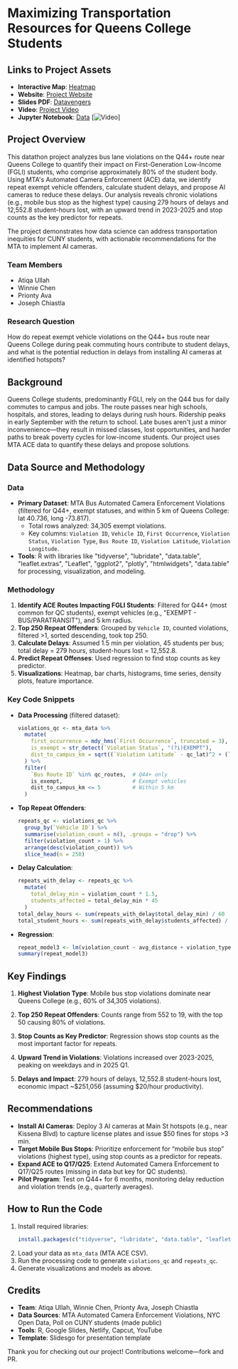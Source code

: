 # Maximizing Transportation Resources for Queens College Students

## Links to Project Assets
- **Interactive Map**: [Heatmap](https://mellifluous-bublanina-686c73.netlify.app/) 
- **Website**: [Project Website](https://68d47e1185a19a2c76a47695--warm-pithivier-d62983.netlify.app/)
- **Slides PDF**: [Datavengers](https://github.com/Datathlon-Datavengers/CUNY_Bus_Delay_Analysis/blob/main/Datavengers-1%20Slides.pdf)
- **Video**: [Project Video](https://www.youtube.com/watch?v=gjbFQrkwwvY)
- **Jupyter Notebook**: [Data](https://euphonious-sable-d2b0c1.netlify.app/)
  [![Video]("https://www.youtube.com/watch?v=gjbFQrkwwvY")]
## Project Overview

This datathon project analyzes bus lane violations on the Q44+ route near Queens College to quantify their impact on First-Generation Low-Income (FGLI) students, who comprise approximately 80% of the student body. Using MTA's Automated Camera Enforcement (ACE) data, we identify repeat exempt vehicle offenders, calculate student delays, and propose AI cameras to reduce these delays. Our analysis reveals chronic violations (e.g., mobile bus stop as the highest type) causing 279 hours of delays and 12,552.8 student-hours lost, with an upward trend in 2023-2025 and stop counts as the key predictor for repeats.

The project demonstrates how data science can address transportation inequities for CUNY students, with actionable recommendations for the MTA to implement AI cameras.

### Team Members
- Atiqa Ullah
- Winnie Chen
- Prionty Ava
- Joseph Chiastla

### Research Question
How do repeat exempt vehicle violations on the Q44+ bus route near Queens College during peak commuting hours contribute to student delays, and what is the potential reduction in delays from installing AI cameras at identified hotspots?

## Background
Queens College students, predominantly FGLI, rely on the Q44 bus for daily commutes to campus and jobs. The route passes near high schools, hospitals, and stores, leading to delays during rush hours. Ridership peaks in early September with the return to school. Late buses aren't just a minor inconvenience—they result in missed classes, lost opportunities, and harder paths to break poverty cycles for low-income students. Our project uses MTA ACE data to quantify these delays and propose solutions.

## Data Source and Methodology
### Data
- **Primary Dataset**: MTA Bus Automated Camera Enforcement Violations (filtered for Q44+, exempt statuses, and within 5 km of Queens College: lat 40.736, long -73.817).
  - Total rows analyzed: 34,305 exempt violations.
  - Key columns: `Violation ID`, `Vehicle ID`, `First Occurrence`, `Violation Status`, `Violation Type`, `Bus Route ID`, `Violation Latitude`, `Violation Longitude`.
- **Tools**: R with libraries like "tidyverse", "lubridate", "data.table", "leaflet.extras", "Leaflet", "ggplot2", "plotly", "htmlwidgets", "data.table" for processing, visualization, and modeling.

### Methodology
1. **Identify ACE Routes Impacting FGLI Students**: Filtered for Q44+ (most common for QC students), exempt vehicles (e.g., "EXEMPT - BUS/PARATRANSIT"), and 5 km radius.
2. **Top 250 Repeat Offenders**: Grouped by `Vehicle ID`, counted violations, filtered >1, sorted descending, took top 250.
3. **Calculate Delays**: Assumed 1.5 min per violation, 45 students per bus; total delay = 279 hours, student-hours lost = 12,552.8.
4. **Predict Repeat Offenses**: Used regression to find stop counts as key predictor.
5. **Visualizations**: Heatmap, bar charts, histograms, time series, density plots, feature importance.

### Key Code Snippets
- **Data Processing** (filtered dataset):
  ```r
  violations_qc <- mta_data %>%
    mutate(
      first_occurrence = mdy_hms(`First Occurrence`, truncated = 3),
      is_exempt = str_detect(`Violation Status`, "(?i)EXEMPT"),
      dist_to_campus_km = sqrt((`Violation Latitude` - qc_lat)^2 + (`Violation Longitude` - qc_long)^2) * 111
    ) %>%
    filter(
      `Bus Route ID` %in% qc_routes,  # Q44+ only
      is_exempt,                      # Exempt vehicles
      dist_to_campus_km <= 5          # Within 5 km
    )
  ```

- **Top Repeat Offenders**:
  ```r
  repeats_qc <- violations_qc %>%
    group_by(`Vehicle ID`) %>%
    summarise(violation_count = n(), .groups = "drop") %>%
    filter(violation_count > 1) %>%
    arrange(desc(violation_count)) %>%
    slice_head(n = 250)
  ```

- **Delay Calculation**:
  ```r
  repeats_with_delay <- repeats_qc %>%
    mutate(
      total_delay_min = violation_count * 1.5,
      students_affected = total_delay_min * 45
    )
  total_delay_hours <- sum(repeats_with_delay$total_delay_min) / 60
  total_student_hours <- sum(repeats_with_delay$students_affected) / 60
  ```

- **Regression**:
  ```r
  repeat_model3 <- lm(violation_count ~ avg_distance + violation_types + activity_duration + stop_count, data = train)
  summary(repeat_model3)
  ```

## Key Findings
1. **Highest Violation Type**: Mobile bus stop violations dominate near Queens College (e.g., 60% of 34,305 violations).


2. **Top 250 Repeat Offenders**: Counts range from 552 to 19, with the top 50 causing 80% of violations.


3. **Stop Counts as Key Predictor**: Regression shows stop counts as the most important factor for repeats.


4. **Upward Trend in Violations**: Violations increased over 2023-2025, peaking on weekdays and in 2025 Q1.

5. **Delays and Impact**: 279 hours of delays, 12,552.8 student-hours lost, economic impact ~$251,056 (assuming $20/hour productivity).

## Recommendations
- **Install AI Cameras**: Deploy 3 AI cameras at Main St hotspots (e.g., near Kissena Blvd) to capture license plates and issue $50 fines for stops >3 min. 
- **Target Mobile Bus Stops**: Prioritize enforcement for “mobile bus stop” violations (highest type), using stop counts as a predictor for repeats.
- **Expand ACE to Q17/Q25**: Extend Automated Camera Enforcement to Q17/Q25 routes (missing in data but key for QC students).
- **Pilot Program**: Test on Q44+ for 6 months, monitoring delay reduction and violation trends (e.g., quarterly averages).

## How to Run the Code
1. Install required libraries:
   ```r
   install.packages(c("tidyverse", "lubridate", "data.table", "leaflet.extras", "Leaflet", "ggplot2", "plotly", "htmlwidgets", "data.table"))
   ```
2. Load your data as `mta_data` (MTA ACE CSV).
3. Run the processing code to generate `violations_qc` and `repeats_qc`.
4. Generate visualizations and models as above.

## Credits
- **Team**: Atiqa Ullah, Winnie Chen, Prionty Ava, Joseph Chiastla
- **Data Sources**: MTA Automated Camera Enforcement Violations, NYC Open Data, Poll on CUNY students (made public)
- **Tools**: R, Google Slides, Netlify, Capcut, YouTube
- **Template**: Slidesgo for presentation template

Thank you for checking out our project! Contributions welcome—fork and PR.
